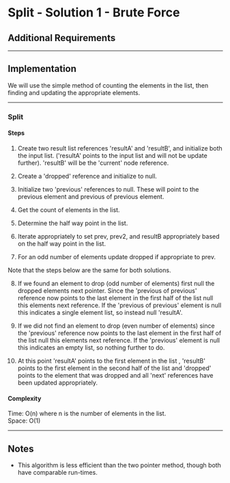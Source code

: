 # Split - Solution 1 - Brute Force

## Additional Requirements

---

## Implementation
We will use the simple method of counting the elements in the
list, then finding and updating the appropriate elements.

---

### Split

#### Steps
1. Create two result list references 'resultA' and 'resultB',
and initialize both the input list. ('resultA' points to the
input list and will not be update further). 'resultB' will
be the 'current' node reference.

2. Create a 'dropped' reference and initialize to null.

3. Initialize two 'previous' references to null. These
will point to the previous element and previous of
previous element.

4. Get the count of elements in the list.

5. Determine the half way point in the list.

6. Iterate appropriately to set prev, prev2, and resultB
appropriately based on the half way point in the list.

7. For an odd number of elements update dropped if appropriate
to prev.

Note that the steps below are the same for both solutions.

8. If we found an element to drop (odd number of elements) first null the
dropped elements next pointer. Since the 'previous of previous' reference
now points to the last element in the first half of the list null this
elements next reference. If the 'previous of previous' element is
null this indicates a single element list, so instead null 'resultA'.

9. If we did not find an element to drop (even number of elements) since
the 'previous' reference now points to the last element in the first half
 of the list null this elements next reference. If the 'previous' element is
null this indicates an empty list, so nothing further to do.

10. At this point 'resultA' points to the first element in the list
, 'resultB' points to the first element in the second half of the list
and 'dropped' points to the element that was dropped and all 'next'
references have been updated appropriately.

#### Complexity
Time: O(n) where n is the number of elements in the list.  
Space: O(1)  

---

## Notes
- This algorithm is less efficient than the two pointer method, though both
have comparable run-times.
